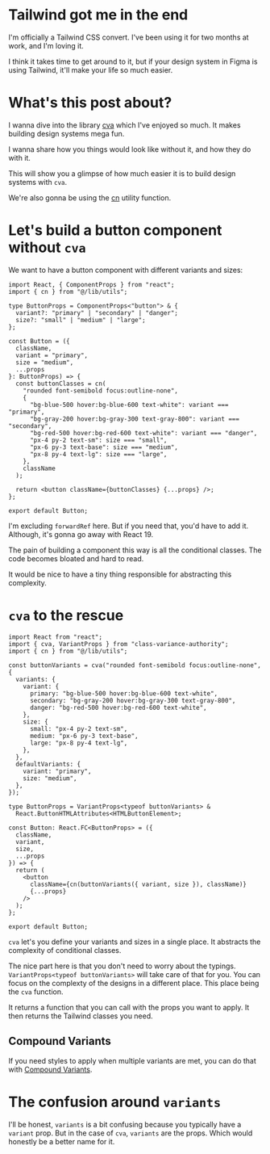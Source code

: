 # Tailwind got me in the end

I'm officially a Tailwind CSS convert. I've been using it for two months at work, and I'm loving it.

I think it takes time to get around to it, but if your design system in Figma is using Tailwind, it'll make your life so much easier.

# What's this post about?

I wanna dive into the library [cva](https://cva.style/docs) which I've enjoyed so much. It makes building design systems mega fun.

I wanna share how you things would look like without it, and how they do with it.

This will show you a glimpse of how much easier it is to build design systems with `cva`.

We're also gonna be using the [cn](https://tigerabrodi.blog/the-story-behind-tailwinds-cn-function) utility function.

# Let's build a button component without `cva`

We want to have a button component with different variants and sizes:

```tsx
import React, { ComponentProps } from "react";
import { cn } from "@/lib/utils";

type ButtonProps = ComponentProps<"button"> & {
  variant?: "primary" | "secondary" | "danger";
  size?: "small" | "medium" | "large";
};

const Button = ({
  className,
  variant = "primary",
  size = "medium",
  ...props
}: ButtonProps) => {
  const buttonClasses = cn(
    "rounded font-semibold focus:outline-none",
    {
      "bg-blue-500 hover:bg-blue-600 text-white": variant === "primary",
      "bg-gray-200 hover:bg-gray-300 text-gray-800": variant === "secondary",
      "bg-red-500 hover:bg-red-600 text-white": variant === "danger",
      "px-4 py-2 text-sm": size === "small",
      "px-6 py-3 text-base": size === "medium",
      "px-8 py-4 text-lg": size === "large",
    },
    className
  );

  return <button className={buttonClasses} {...props} />;
};

export default Button;
```

I'm excluding `forwardRef` here. But if you need that, you'd have to add it. Although, it's gonna go away with React 19.

The pain of building a component this way is all the conditional classes. The code becomes bloated and hard to read.

It would be nice to have a tiny thing responsible for abstracting this complexity.

# `cva` to the rescue

```tsx
import React from "react";
import { cva, VariantProps } from "class-variance-authority";
import { cn } from "@/lib/utils";

const buttonVariants = cva("rounded font-semibold focus:outline-none", {
  variants: {
    variant: {
      primary: "bg-blue-500 hover:bg-blue-600 text-white",
      secondary: "bg-gray-200 hover:bg-gray-300 text-gray-800",
      danger: "bg-red-500 hover:bg-red-600 text-white",
    },
    size: {
      small: "px-4 py-2 text-sm",
      medium: "px-6 py-3 text-base",
      large: "px-8 py-4 text-lg",
    },
  },
  defaultVariants: {
    variant: "primary",
    size: "medium",
  },
});

type ButtonProps = VariantProps<typeof buttonVariants> &
  React.ButtonHTMLAttributes<HTMLButtonElement>;

const Button: React.FC<ButtonProps> = ({
  className,
  variant,
  size,
  ...props
}) => {
  return (
    <button
      className={cn(buttonVariants({ variant, size }), className)}
      {...props}
    />
  );
};

export default Button;
```

`cva` let's you define your variants and sizes in a single place. It abstracts the complexity of conditional classes.

The nice part here is that you don't need to worry about the typings. `VariantProps<typeof buttonVariants>` will take care of that for you. You can focus on the complexty of the designs in a different place. This place being the `cva` function.

It returns a function that you can call with the props you want to apply. It then returns the Tailwind classes you need.

## Compound Variants

If you need styles to apply when multiple variants are met, you can do that with [Compound Variants](https://cva.style/docs/getting-started/variants#compound-variants).

# The confusion around `variants`

I'll be honest, `variants` is a bit confusing because you typically have a `variant` prop. But in the case of `cva`, `variants` are the props. Which would honestly be a better name for it.
